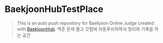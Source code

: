 # BaekjoonHubTestPlace

>This is an auto push repository for Baekjoon Online Judge created with [BaekjoonHub](https://github.com/BaekjoonHub/BaekjoonHub).
>백준 문제 풀고 깃헙에 자동푸쉬하여서 정리와 기록을 하는 공간